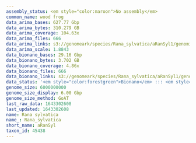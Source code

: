 ```yaml
---
assembly_status: <em style="color:maroon">No assembly</em>
common_name: wood frog
data_arima_bases: 627.77 Gbp
data_arima_bytes: 310.279 GB
data_arima_coverage: 104.63x
data_arima_files: 666
data_arima_links: s3://genomeark/species/Rana_sylvatica/aRanSyl1/genomic_data/arima/<br>
data_arima_scale: 1.8843
data_bionano_bases: 29.16 Gbp
data_bionano_bytes: 3.702 GB
data_bionano_coverage: 4.86x
data_bionano_files: 666
data_bionano_links: s3://genomeark/species/Rana_sylvatica/aRanSyl1/genomic_data/bionano/<br>
data_status: '<em style="color:forestgreen">Bionano</em> ::: <em style="color:forestgreen">Arima</em>'
genome_size: 6000000000
genome_size_display: 6.00 Gbp
genome_size_method: GoAT
last_raw_data: 1643302608
last_updated: 1643302608
name: Rana sylvatica
name_: Rana_sylvatica
short_name: aRanSyl
taxon_id: 45438
---
```

